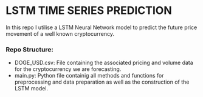# LSTM TIME SERIES PREDICTION

In this repo I utilise a LSTM Neural Network model to predict the future price movement of a well known cryptocurrency.

### Repo Structure:
- DOGE_USD.csv: File containing the associated pricing and volume data for the cryptocurrency we are forecasting.
- main.py: Python file containig all methods and functions for preprocessing and data preparation as well as the construction of the LSTM model.
